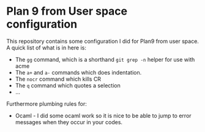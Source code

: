 # Plan 9 from User space configuration

This repository contains some configuration I did for Plan9 from user space. A quick list of what
is in here is:

* The `gg` command, which is a shorthand `git grep -n` helper for use with acme
* The `a+` and `a-` commands which does indentation.
* The `nocr` command which kills CR
* The `q` command which quotes a selection
* ...

Furthermore plumbing rules for:

* Ocaml - I did some ocaml work so it is nice to be able to jump to error messages when they
  occur in your codes.